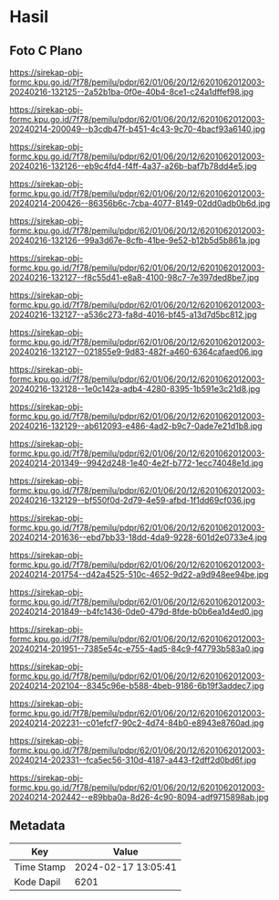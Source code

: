 # Hasil

## Foto C Plano

https://sirekap-obj-formc.kpu.go.id/7f78/pemilu/pdpr/62/01/06/20/12/6201062012003-20240216-132125--2a52b1ba-0f0e-40b4-8ce1-c24a1dffef98.jpg

https://sirekap-obj-formc.kpu.go.id/7f78/pemilu/pdpr/62/01/06/20/12/6201062012003-20240214-200049--b3cdb47f-b451-4c43-9c70-4bacf93a6140.jpg

https://sirekap-obj-formc.kpu.go.id/7f78/pemilu/pdpr/62/01/06/20/12/6201062012003-20240216-132126--eb9c4fd4-f4ff-4a37-a26b-baf7b78dd4e5.jpg

https://sirekap-obj-formc.kpu.go.id/7f78/pemilu/pdpr/62/01/06/20/12/6201062012003-20240214-200426--86356b6c-7cba-4077-8149-02dd0adb0b6d.jpg

https://sirekap-obj-formc.kpu.go.id/7f78/pemilu/pdpr/62/01/06/20/12/6201062012003-20240216-132126--99a3d67e-8cfb-41be-9e52-b12b5d5b861a.jpg

https://sirekap-obj-formc.kpu.go.id/7f78/pemilu/pdpr/62/01/06/20/12/6201062012003-20240216-132127--f8c55d41-e8a8-4100-98c7-7e397ded8be7.jpg

https://sirekap-obj-formc.kpu.go.id/7f78/pemilu/pdpr/62/01/06/20/12/6201062012003-20240216-132127--a536c273-fa8d-4016-bf45-a13d7d5bc812.jpg

https://sirekap-obj-formc.kpu.go.id/7f78/pemilu/pdpr/62/01/06/20/12/6201062012003-20240216-132127--021855e9-9d83-482f-a460-6364cafaed06.jpg

https://sirekap-obj-formc.kpu.go.id/7f78/pemilu/pdpr/62/01/06/20/12/6201062012003-20240216-132128--1e0c142a-adb4-4280-8395-1b591e3c21d8.jpg

https://sirekap-obj-formc.kpu.go.id/7f78/pemilu/pdpr/62/01/06/20/12/6201062012003-20240216-132129--ab612093-e486-4ad2-b9c7-0ade7e21d1b8.jpg

https://sirekap-obj-formc.kpu.go.id/7f78/pemilu/pdpr/62/01/06/20/12/6201062012003-20240214-201349--9942d248-1e40-4e2f-b772-1ecc74048e1d.jpg

https://sirekap-obj-formc.kpu.go.id/7f78/pemilu/pdpr/62/01/06/20/12/6201062012003-20240216-132129--bf550f0d-2d79-4e59-afbd-1f1dd69cf036.jpg

https://sirekap-obj-formc.kpu.go.id/7f78/pemilu/pdpr/62/01/06/20/12/6201062012003-20240214-201636--ebd7bb33-18dd-4da9-9228-601d2e0733e4.jpg

https://sirekap-obj-formc.kpu.go.id/7f78/pemilu/pdpr/62/01/06/20/12/6201062012003-20240214-201754--d42a4525-510c-4652-9d22-a9d948ee94be.jpg

https://sirekap-obj-formc.kpu.go.id/7f78/pemilu/pdpr/62/01/06/20/12/6201062012003-20240214-201849--b4fc1436-0de0-479d-8fde-b0b6ea1d4ed0.jpg

https://sirekap-obj-formc.kpu.go.id/7f78/pemilu/pdpr/62/01/06/20/12/6201062012003-20240214-201951--7385e54c-e755-4ad5-84c9-f47793b583a0.jpg

https://sirekap-obj-formc.kpu.go.id/7f78/pemilu/pdpr/62/01/06/20/12/6201062012003-20240214-202104--8345c96e-b588-4beb-9186-6b19f3addec7.jpg

https://sirekap-obj-formc.kpu.go.id/7f78/pemilu/pdpr/62/01/06/20/12/6201062012003-20240214-202231--c01efcf7-90c2-4d74-84b0-e8943e8760ad.jpg

https://sirekap-obj-formc.kpu.go.id/7f78/pemilu/pdpr/62/01/06/20/12/6201062012003-20240214-202331--fca5ec56-310d-4187-a443-f2dff2d0bd6f.jpg

https://sirekap-obj-formc.kpu.go.id/7f78/pemilu/pdpr/62/01/06/20/12/6201062012003-20240214-202442--e89bba0a-8d26-4c90-8094-adf9715898ab.jpg


## Metadata

| Key        | Value               |
| ---------- | ------------------- |
| Time Stamp | 2024-02-17 13:05:41 |
| Kode Dapil | 6201                |




